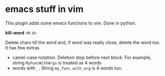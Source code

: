 # emacs stuff in vim
This plugin adds some emacs functions to vim. Done in python.

**kill-word** `<M-d>`

Delete chars till the word and, if word was really close, delete the word too. It
has few extras
 * camel-case notation. Deletion stop before next block. For example,
   string `MyFuncWithArgs` is treated as 4 words
 * words with `_`. String `my_func_with_arg` is 4 words too.

